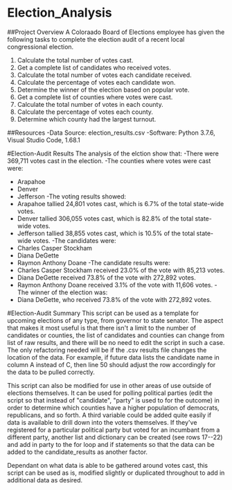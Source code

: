 # Election_Analysis

##Project Overview
A Coloraado Board of Elections employee has given the following tasks to complete the election audit of a recent local congressional election.

1. Calculate the total number of votes cast.
2. Get a complete list of candidates who received votes.
3. Calculate the total number of votes each candidate received.
4. Calculate the percentage of votes each candidate won.
5. Determine the winner of the election based on popular vote.
6. Get a complete list of counties where votes were cast.
7. Calculate the total number of votes in each county.
8. Calculate the percentage of votes each county.
9. Determine which county had the largest turnout.

##Resources
-Data Source: election_results.csv
-Software: Python 3.7.6, Visual Studio Code, 1.68.1

#Election-Audit Results
The analysis of the elction show that:
-There were 369,711 votes cast in the election.
-The counties where votes were cast were:
  - Arapahoe
  - Denver
  - Jefferson
-The voting results showed:
  - Arapahoe tallied 24,801 votes cast, which is 6.7% of the total state-wide votes.
  - Denver tallied 306,055 votes cast, which is 82.8% of the total state-wide votes.
  - Jefferson tallied 38,855 votes cast, which is 10.5% of the total state-wide votes.
-The candidates were:
  - Charles Casper Stockham
  - Diana DeGette
  - Raymon Anthony Doane
-The candidate results were:
  - Charles Casper Stockham received 23.0% of the vote with 85,213 votes.
  - Diana DeGette received 73.8% of the vote with 272,892 votes.
  - Raymon Anthony Doane received 3.1% of the vote with 11,606 votes.
-The winner of the election was:
  - Diana DeGette, who received 73.8% of the vote with 272,892 votes.

#Election-Audit Summary
This script can be used as a template for upcoming elections of any type, from governor to state senator.  The aspect that makes it most useful is that there isn't a limit to the number of candidates or counties, the list of candidates and counties can change from list of raw results, and there will be no need to edit the script in such a case.  The only refactoring needed will be if the .csv results file changes the location of the data.  For example, if future data lists the candidate name in column A instead of C, then line 50 should adjust the row accordingly for the data to be pulled correctly.

This script can also be modified for use in other areas of use outside of elections themselves.  It can be used for polling political parties (edit the script so that instead of "candidate", "party" is used to for the outcome) in order to determine which counties have a higher population of democrats, republicans, and so forth.  A third variable could be added quite easily if data is available to drill down into the voters themselves.  If they've registered for a particular political party but voted for an incumbant from a different party, another list and dictionary can be created (see rows 17--22) and add in party to the for loop and if statements so that the data can be added to the candidate_results as another factor.

Dependant on what data is able to be gathered around votes cast, this script can be used as is, modified slightly or duplicated throughout to add in additional data as desired.
